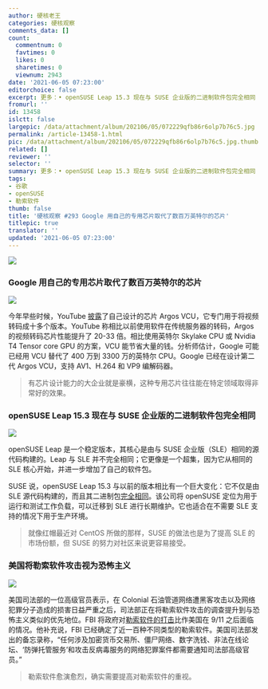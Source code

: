 ```yaml
---
author: 硬核老王
categories: 硬核观察
comments_data: []
count:
  commentnum: 0
  favtimes: 0
  likes: 0
  sharetimes: 0
  viewnum: 2943
date: '2021-06-05 07:23:00'
editorchoice: false
excerpt: 更多：• openSUSE Leap 15.3 现在与 SUSE 企业版的二进制软件包完全相同 • 美国将勒索软件攻击视为恐怖主义
fromurl: ''
id: 13458
islctt: false
largepic: /data/attachment/album/202106/05/072229qfb86r6olp7b76c5.jpg
permalink: /article-13458-1.html
pic: /data/attachment/album/202106/05/072229qfb86r6olp7b76c5.jpg.thumb.jpg
related: []
reviewer: ''
selector: ''
summary: 更多：• openSUSE Leap 15.3 现在与 SUSE 企业版的二进制软件包完全相同 • 美国将勒索软件攻击视为恐怖主义
tags:
- 谷歌
- openSUSE
- 勒索软件
thumb: false
title: '硬核观察 #293 Google 用自己的专用芯片取代了数百万英特尔的芯片'
titlepic: true
translator: ''
updated: '2021-06-05 07:23:00'
---
```


![](/data/attachment/album/202106/05/072229qfb86r6olp7b76c5.jpg)


### Google 用自己的专用芯片取代了数百万英特尔的芯片


![](/data/attachment/album/202106/05/072245fz366sdb6hcpbwph.jpg)


今年早些时候，YouTube [披露](https://blog.youtube/inside-youtube/new-era-video-infrastructure)了自己设计的芯片 Argos VCU，它专门用于将视频转码成十多个版本。YouTube 称相比以前使用软件在传统服务器的转码，Argos 的视频转码芯片性能提升了 20-33 倍。相比使用英特尔 Skylake CPU 或 Nvidia T4 Tensor core GPU 的方案，VCU 能节省大量的钱。分析师估计，Google 可能已经用 VCU 替代了 400 万到 3300 万的英特尔 CPU。Google 已经在设计第二代 Argos VCU，支持 AV1、H.264 和 VP9 编解码器。



> 
> 有芯片设计能力的大企业就是豪横，这种专用芯片往往能在特定领域取得非常好的效果。
> 
> 
> 


### openSUSE Leap 15.3 现在与 SUSE 企业版的二进制软件包完全相同


![](/data/attachment/album/202106/05/072325mo5bh0ywxxxu5ylm.jpg)


openSUSE Leap 是一个稳定版本，其核心是由与 SUSE 企业版（SLE）相同的源代码构建的。Leap 与 SLE 并不完全相同；它更像是一个超集，因为它从相同的 SLE 核心开始，并进一步增加了自己的软件包。


SUSE 说，openSUSE Leap 15.3 与以前的版本相比有一个巨大变化：它不仅是由 SLE 源代码构建的，而且其二进制包[完全相同](https://www.theregister.com/2021/06/04/opensuse_leaps_to_153_now/)。该公司将 openSUSE 定位为用于运行和测试工作负载，可以迁移到 SLE 进行长期维护。它也适合在不需要 SLE 支持的情况下用于生产环境。



> 
> 就像红帽最近对 CentOS 所做的那样，SUSE 的做法也是为了提高 SLE 的市场份额，但 SUSE 的努力对社区来说更容易接受。
> 
> 
> 


### 美国将勒索软件攻击视为恐怖主义


![](/data/attachment/album/202106/05/072334maxy3qk6xmta6qwm.jpg)


美国司法部的一位高级官员表示，在 Colonial 石油管道网络遭黑客攻击以及网络犯罪分子造成的损害日益严重之后，司法部正在将勒索软件攻击的调查提升到与恐怖主义类似的优先地位。FBI 将政府对[勒索软件的打击](https://www.zdnet.com/article/fbi-doj-to-treat-ransomware-attacks-with-similar-priority-as-terrorism/)比作美国在 9/11 之后面临的情况。他补充说，FBI 已经确定了近一百种不同类型的勒索软件。美国司法部发出的备忘录称，“任何涉及加密货币交易所、僵尸网络、数字洗钱、非法在线论坛、‘防弹托管服务’和攻击反病毒服务的网络犯罪案件都需要通知司法部高级官员。”



> 
> 勒索软件愈演愈烈，确实需要提高对勒索软件的重视。
> 
> 
>